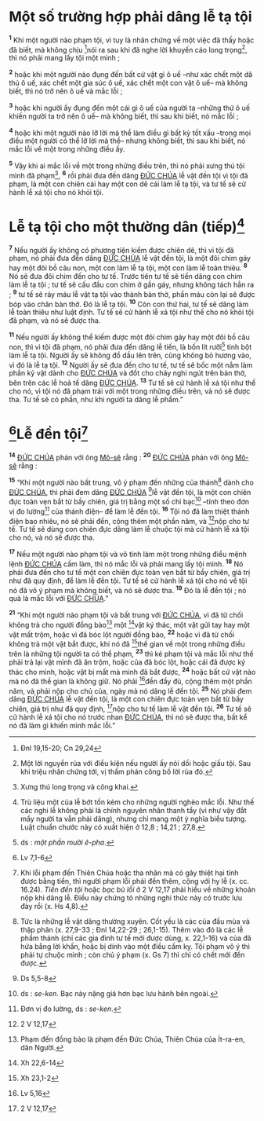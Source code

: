 # Một số trường hợp phải dâng lễ tạ tội
<sup><b>1</b></sup> Khi một người nào phạm tội, vì tuy là nhân chứng về một việc đã thấy hoặc đã biết, mà không chịu [^1@-9483f4bb-6c2d-4a80-ac3a-0102cdd520ac]nói ra sau khi đã nghe lời khuyến cáo long trọng[^1-9483f4bb-6c2d-4a80-ac3a-0102cdd520ac], thì nó phải mang lấy tội một mình ;

<sup><b>2</b></sup> hoặc khi một người nào đụng đến bất cứ vật gì ô uế –như xác chết một dã thú ô uế, xác chết một gia súc ô uế, xác chết một con vật ô uế– mà không biết, thì nó trở nên ô uế và mắc lỗi ;

<sup><b>3</b></sup> hoặc khi người ấy đụng đến một cái gì ô uế của người ta –những thứ ô uế khiến người ta trở nên ô uế– mà không biết, thì sau khi biết, nó mắc lỗi ;

<sup><b>4</b></sup> hoặc khi một người nào lỡ lời mà thề làm điều gì bất kỳ tốt xấu –trong mọi điều một người có thể lỡ lời mà thề– nhưng không biết, thì sau khi biết, nó mắc lỗi về một trong những điều ấy.

<sup><b>5</b></sup> Vậy khi ai mắc lỗi về một trong những điều trên, thì nó phải xưng thú tội mình đã phạm[^2-9483f4bb-6c2d-4a80-ac3a-0102cdd520ac], <sup><b>6</b></sup> rồi phải đưa đến dâng [ĐỨC CHÚA]() lễ vật đền tội vì tội đã phạm, là một con chiên cái hay một con dê cái làm lễ tạ tội, và tư tế sẽ cử hành lễ xá tội cho nó khỏi tội.


# Lễ tạ tội cho một thường dân (tiếp)[^3-9483f4bb-6c2d-4a80-ac3a-0102cdd520ac]
<sup><b>7</b></sup> Nếu người ấy không có phương tiện kiếm được chiên dê, thì vì tội đã phạm, nó phải đưa đến dâng [ĐỨC CHÚA]() lễ vật đền tội, là một đôi chim gáy hay một đôi bồ câu non, một con làm lễ tạ tội, một con làm lễ toàn thiêu. <sup><b>8</b></sup> Nó sẽ đưa đôi chim đến cho tư tế. Trước tiên tư tế sẽ tiến dâng con chim làm lễ tạ tội ; tư tế sẽ cấu đầu con chim ở gần gáy, nhưng không tách hẳn ra ; <sup><b>9</b></sup> tư tế sẽ rảy máu lễ vật tạ tội vào thành bàn thờ, phần máu còn lại sẽ được bóp vào chân bàn thờ. Đó là lễ tạ tội. <sup><b>10</b></sup> Còn con thứ hai, tư tế sẽ dâng làm lễ toàn thiêu như luật định. Tư tế sẽ cử hành lễ xá tội như thế cho nó khỏi tội đã phạm, và nó sẽ được tha.

<sup><b>11</b></sup> Nếu người ấy không thể kiếm được một đôi chim gáy hay một đôi bồ câu non, thì vì tội đã phạm, nó phải đưa đến dâng lễ tiến, là bốn lít rưỡi[^4-9483f4bb-6c2d-4a80-ac3a-0102cdd520ac] tinh bột làm lễ tạ tội. Người ấy sẽ không đổ dầu lên trên, cũng không bỏ hương vào, vì đó là lễ tạ tội. <sup><b>12</b></sup> Người ấy sẽ đưa đến cho tư tế, tư tế sẽ bốc một nắm làm phần kỷ vật dành cho [ĐỨC CHÚA]() và đốt cho cháy nghi ngút trên bàn thờ, bên trên các lễ hoả tế dâng [ĐỨC CHÚA](). <sup><b>13</b></sup> Tư tế sẽ cử hành lễ xá tội như thế cho nó, vì tội nó đã phạm trái với một trong những điều trên, và nó sẽ được tha. Tư tế sẽ có phần, như khi người ta dâng lễ phẩm.”


# [^2@-9483f4bb-6c2d-4a80-ac3a-0102cdd520ac]Lễ đền tội[^5-9483f4bb-6c2d-4a80-ac3a-0102cdd520ac]
<sup><b>14</b></sup> [ĐỨC CHÚA]() phán với ông [Mô-sê]() rằng : <sup><b>20</b></sup> [ĐỨC CHÚA]() phán với ông [Mô-sê]() rằng :

<sup><b>15</b></sup> “Khi một người nào bất trung, vô ý phạm đến những của thánh[^6-9483f4bb-6c2d-4a80-ac3a-0102cdd520ac] dành cho [ĐỨC CHÚA](), thì phải đem dâng [ĐỨC CHÚA]() [^3@-9483f4bb-6c2d-4a80-ac3a-0102cdd520ac]lễ vật đền tội, là một con chiên đực toàn vẹn bắt từ bầy chiên, giá trị bằng một số chỉ bạc[^7-9483f4bb-6c2d-4a80-ac3a-0102cdd520ac] –tính theo đơn vị đo lường[^8-9483f4bb-6c2d-4a80-ac3a-0102cdd520ac] của thánh điện– để làm lễ đền tội. <sup><b>16</b></sup> Tội nó đã làm thiệt thánh điện bao nhiêu, nó sẽ phải đền, cộng thêm một phần năm, và [^4@-9483f4bb-6c2d-4a80-ac3a-0102cdd520ac]nộp cho tư tế. Tư tế sẽ dùng con chiên đực dâng làm lễ chuộc tội mà cử hành lễ xá tội cho nó, và nó sẽ được tha.

<sup><b>17</b></sup> Nếu một người nào phạm tội và vô tình làm một trong những điều mệnh lệnh [ĐỨC CHÚA]() cấm làm, thì nó mắc lỗi và phải mang lấy tội mình. <sup><b>18</b></sup> Nó phải đưa đến cho tư tế một con chiên đực toàn vẹn bắt từ bầy chiên, giá trị như đã quy định, để làm lễ đền tội. Tư tế sẽ cử hành lễ xá tội cho nó về tội nó đã vô ý phạm mà không biết, và nó sẽ được tha. <sup><b>19</b></sup> Đó là lễ đền tội ; nó quả là mắc lỗi với [ĐỨC CHÚA]().”

<sup><b>21</b></sup> “Khi một người nào phạm tội và bất trung với [ĐỨC CHÚA](), vì đã từ chối không trả cho người đồng bào[^9-9483f4bb-6c2d-4a80-ac3a-0102cdd520ac] một [^5@-9483f4bb-6c2d-4a80-ac3a-0102cdd520ac]vật ký thác, một vật gửi tay hay một vật mất trộm, hoặc vì đã bóc lột người đồng bào, <sup><b>22</b></sup> hoặc vì đã từ chối không trả một vật bắt được, khi nó đã [^6@-9483f4bb-6c2d-4a80-ac3a-0102cdd520ac]thề gian về một trong những điều trên là những tội người ta có thể phạm, <sup><b>23</b></sup> thì kẻ phạm tội và mắc lỗi như thế phải trả lại vật mình đã ăn trộm, hoặc của đã bóc lột, hoặc cái đã được ký thác cho mình, hoặc vật bị mất mà mình đã bắt được, <sup><b>24</b></sup> hoặc bất cứ vật nào mà nó đã thề gian là không giữ. Nó phải [^7@-9483f4bb-6c2d-4a80-ac3a-0102cdd520ac]đền đầy đủ, cộng thêm một phần năm, và phải nộp cho chủ của, ngày mà nó dâng lễ đền tội. <sup><b>25</b></sup> Nó phải đem dâng [ĐỨC CHÚA]() lễ vật đền tội, là một con chiên đực toàn vẹn bắt từ bầy chiên, giá trị như đã quy định, [^8@-9483f4bb-6c2d-4a80-ac3a-0102cdd520ac]nộp cho tư tế làm lễ vật đền tội. <sup><b>26</b></sup> Tư tế sẽ cử hành lễ xá tội cho nó trước nhan [ĐỨC CHÚA](), thì nó sẽ được tha, bất kể nó đã làm gì khiến mình mắc lỗi.”

[^1-9483f4bb-6c2d-4a80-ac3a-0102cdd520ac]: Một lời nguyền rủa với điều kiện nếu người ấy nói dối hoặc giấu tội. Sau khi triệu nhân chứng tới, vị thẩm phán công bố lời rủa đó.
[^2-9483f4bb-6c2d-4a80-ac3a-0102cdd520ac]: Xưng thú long trọng và công khai.
[^3-9483f4bb-6c2d-4a80-ac3a-0102cdd520ac]: Trù liệu một của lễ bớt tốn kém cho những người nghèo mắc lỗi. Như thế các nghi lễ không phải là chính nguyên nhân thanh tẩy (vì như vậy đắt mấy người ta vẫn phải dâng), nhưng chỉ mang một ý nghĩa biểu tượng. Luật chuẩn chước này có xuất hiện ở 12,8 ; 14,21 ; 27,8.
[^4-9483f4bb-6c2d-4a80-ac3a-0102cdd520ac]: ds : *một phần mười ê-pha*.
[^5-9483f4bb-6c2d-4a80-ac3a-0102cdd520ac]: Khi lỗi phạm đến Thiên Chúa hoặc tha nhân mà có gây thiệt hại tính được bằng tiền, thì người phạm lỗi phải đền thêm, cộng với hy lễ (x. cc. 16.24). *Tiền đền tội* hoặc *bạc bù lỗi* ở 2 V 12,17 phải hiểu về những khoản nộp khi dâng lễ. Điều này chứng tỏ những nghi thức này có trước lưu đày rồi (x. Hs 4,8).
[^6-9483f4bb-6c2d-4a80-ac3a-0102cdd520ac]: Tức là những lễ vật dâng thường xuyên. Cốt yếu là các của đầu mùa và thập phân (x. 27,9-33 ; Đnl 14,22-29 ; 26,1-15). Thêm vào đó là các lễ phẩm thánh (chỉ các gia đình tư tế mới được dùng, x. 22,1-16) và của đã hứa bằng lời khấn, hoặc bị dính vào một điều cấm kỵ. Tội phạm vô ý thì phải tự chuộc mình ; còn chủ ý phạm (x. Gs 7) thì chỉ có chết mới đền được.
[^7-9483f4bb-6c2d-4a80-ac3a-0102cdd520ac]: ds : *se-ken*. Bạc này nặng giá hơn bạc lưu hành bên ngoài.
[^8-9483f4bb-6c2d-4a80-ac3a-0102cdd520ac]: Đơn vị đo lường, ds : *se-ken*.
[^9-9483f4bb-6c2d-4a80-ac3a-0102cdd520ac]: Phạm đến đồng bào là phạm đến Đức Chúa, Thiên Chúa của Ít-ra-en, dân Người.
[^1@-9483f4bb-6c2d-4a80-ac3a-0102cdd520ac]: Đnl 19,15-20; Cn 29,24
[^2@-9483f4bb-6c2d-4a80-ac3a-0102cdd520ac]: Lv 7,1-6
[^3@-9483f4bb-6c2d-4a80-ac3a-0102cdd520ac]: Ds 5,5-8
[^4@-9483f4bb-6c2d-4a80-ac3a-0102cdd520ac]: 2 V 12,17
[^5@-9483f4bb-6c2d-4a80-ac3a-0102cdd520ac]: Xh 22,6-14
[^6@-9483f4bb-6c2d-4a80-ac3a-0102cdd520ac]: Xh 23,1-2
[^7@-9483f4bb-6c2d-4a80-ac3a-0102cdd520ac]: Lv 5,16
[^8@-9483f4bb-6c2d-4a80-ac3a-0102cdd520ac]: 2 V 12,17